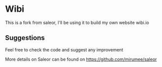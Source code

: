 Wibi
====

This is a fork from saleor, I'll be using it to build my own website wibi.io


Suggestions
-----------
Feel free to check the code and suggest any improvement



More details on Saleor can be found on https://github.com/mirumee/saleor
